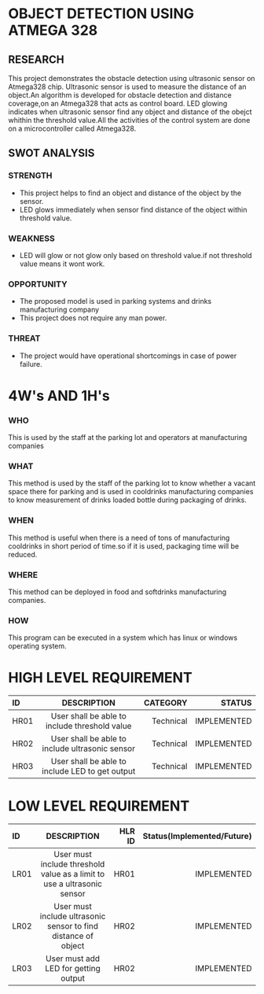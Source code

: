 # OBJECT DETECTION USING ATMEGA 328
## RESEARCH
This project demonstrates the obstacle detection using ultrasonic sensor on Atmega328 chip. Ultrasonic sensor is used to measure the distance of an object.An algorithm is developed for obstacle detection and distance coverage,on an Atmega328 that acts as control board. LED glowing indicates when ultrasonic sensor find any object and distance of the obejct whithin the threshold value.All the activities of the control system are done on a microcontroller called Atmega328.

## SWOT ANALYSIS

### STRENGTH
*	This project helps to find an object and distance of the object by the sensor.
*	LED glows immediately when sensor find distance of the object within threshold value.
### WEAKNESS
*	LED will glow or not glow only based on threshold value.if not threshold value means it wont work.
### OPPORTUNITY
*	The proposed model is used in parking systems and drinks manufacturing company
*	This project does not require any man power.
### THREAT
*	The project would have operational shortcomings in case of power failure.
# 4W's AND 1H's
### WHO
This is used by the staff at the parking lot and operators at manufacturing companies
### WHAT
This method is used by the staff of the parking lot to know whether a vacant space there for parking and is used in cooldrinks manufacturing companies to know measurement of drinks loaded bottle during packaging of drinks.
### WHEN
This method is useful when there is a need of tons of manufacturing cooldrinks in short period of time.so if it is used, packaging time will be reduced.
### WHERE
This method can be deployed in food and softdrinks manufacturing companies.
### HOW
This program can be executed in a system which has linux or windows operating system.
# HIGH LEVEL REQUIREMENT
| ID   |                 DESCRIPTION                           | CATEGORY  | STATUS      |
| :--- |     :---:                                             |      ---: |  ---:       |            
| HR01 | User shall be able to include threshold value         | Technical | IMPLEMENTED |             
| HR02 | User shall be able to include ultrasonic sensor       | Technical | IMPLEMENTED |
| HR03 | User shall be able to include LED to get output       | Technical | IMPLEMENTED |

# LOW LEVEL REQUIREMENT
| ID   |                    DESCRIPTION                                                                                              | HLR ID | Status(Implemented/Future) |
| :--- |                   :---:                                                                                                     |   ---: |                       ---: |
| LR01 | User must include threshold value as a limit to use a ultrasonic sensor                                                                 | HR01   |  IMPLEMENTED               |          |
| LR02 | User must include ultrasonic sensor to find distance of object                                           | HR02   |  IMPLEMENTED               |  
| LR03 | User must add LED for getting output                                         | HR02   |  IMPLEMENTED               | 

